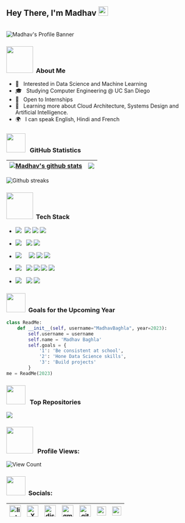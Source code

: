 ## Hey There, I'm Madhav <img src="https://media.giphy.com/media/hvRJCLFzcasrR4ia7z/giphy.gif" width="25px">


<br>

<img align="center" src="https://clre.ucsd.edu/wp-content/uploads/2019/11/resources-header.jpg" alt="Madhav's  Profile Banner">

</br>  


<h3>  <img src="https://raw.githubusercontent.com/alexnaiman/alexnaiman/master/resources/PusheenCompute.gif" width="70px" />  &nbsp;About Me </h3>



- 🤔 &nbsp;  Interested in Data Science and Machine Learning
- 🎓 &nbsp;  Studying Computer Engineering @ UC San Diego
- 💼 &nbsp; Open to Internships
- 🌱 &nbsp; Learning more about Cloud Architecture, Systems Design and Artificial Intelligence.
- 🌍 &nbsp; I can speak English, Hindi and French

<h3><img src="https://media3.giphy.com/media/bmQBu3aSF0DxadphkG/200w.gif?cid=6c09b952n0c3fry15dpl0fc8bchfl03r9e98ldreff5chx6x&ep=v1_gifs_search&rid=200w.gif&ct=g" width="50px"/> &nbsp; GitHub Statistics </h3>

| <a href="https://github.com/MadhavBaghla2004/github-readme-stats"><img align="center" src="https://github-readme-stats.vercel.app/api?username=MadhavBaghla2004&include_all_commits=true&count_private=true&show_icons=true&theme=merko" alt="Madhav's github stats" /></a> | <a href="https://github.com/MadhavBaghla2004/github-readme-stats"><img align="center" src="https://github-readme-stats.vercel.app/api/top-langs/?username=MadhavBaghla2004&layout=compact&theme=dracula&hide_border=true" /></a> |
| ------------- | ------------- |

<div align="left">
<img src="https://github-readme-streak-stats.herokuapp.com/?user=MadhavBaghla&theme=tokyonight&hide_border=true&stroke=0000&background=0D1117&ring=e05397&fire=e05397&currStreakLabel=e05397"
alt="Github streaks">
</div>

<h3>  <img src="https://media2.giphy.com/media/QpVUMRUJGokfqXyfa1/giphy.gif" width="70px" />  &nbsp;Tech Stack </h3>

- <img src="https://img.shields.io/badge/Programming%20Languages :-adff2f?style=flat&logoColor=white">&nbsp;
  <a href="https://www.python.org"><img src="https://img.shields.io/badge/-Python-007ACC?style=flat&logo=python&logoColor=FFFFFF"></a>
  <a href="https://www.java.com/en/"><img src="http://img.shields.io/badge/-Java-F89820?style=flat&logo=openjdk&logoColor=white"></a>
  <a href="https://www.r-project.org/"> <img src="https://img.shields.io/badge/-R-00008b?style=flat&logo=R&logoColor=white"></a>
  
  
- <img src="https://img.shields.io/badge/Database%20:-adff2f?style=flat&logoColor=white"> &nbsp;
  <a href="https://www.mongodb.com"><img src="https://img.shields.io/badge/-MongoDB-4DB33D?style=flat&logo=mongodb&logoColor=FFFFFF"></a>
  <a href="https://www.mysql.com"><img src="https://img.shields.io/badge/-MySQL-66cdaa?style=flat&logo=mysql&logoColor=blue"></a>
  
- <img src="https://img.shields.io/badge/Tools And%20Technologies :-adff2f?style=flat&logoColor=white">  &nbsp; &nbsp;
  <a href="https://git-scm.com"><img src="http://img.shields.io/badge/-Git-F1502F?style=flat&logo=git&logoColor=FFFFFF"></a>
  <a href="https://github.com"><img src="http://img.shields.io/badge/-Github-000000?style=flat&logo=github&logoColor=FFFFFF"></a>
  <a href="https://www.markdownguide.org"><img src="http://img.shields.io/badge/-Markdown-ff0000?style=flat&logo=markdown&logoColor=FFFFFF"></a>

  
- <img src="https://img.shields.io/badge/IDEs %20:-adff2f?style=flat&logoColor=white">  &nbsp;
   <a href="https://code.visualstudio.com"><img src="http://img.shields.io/badge/-Visual%20Studio%20Code-1e90ff?style=flat&logo=visual-studio-code&logoColor=FFFFFF"></a>
   <a href="https://posit.co/products/open-source/rstudio/"><img src="http://img.shields.io/badge/-RStudio-4169e1?style=flat&logo=rstudio&logoColor=FFFFFF"></a>
   <a href="https://www.jetbrains.com/pycharm/"><img src="http://img.shields.io/badge/-PyCharm-ff1493?style=flat&logo=PyCharm&logoColor=FFFFFF"></a>
   <a href="https://www.jetbrains.com/idea/"><img src="http://img.shields.io/badge/-IntelliJ -ff69b4?style=flat&logo=intellij-idea&logoColor=FFFFFF"></a>

- <img src="https://img.shields.io/badge/Data Analysis %20 And Visualisation Tools :-adff2f?style=flat&logoColor=white">  &nbsp;
  <a href="https://powerbi.microsoft.com/en-in/"><img src="https://img.shields.io/badge/Power_BI-9932cc?style=flat&logo=powerbi&logoColor=white"></a>
  <a href="https://www.microsoft.com/en-in/microsoft-365/excel"><img src="https://img.shields.io/badge/Microsoft_Excel-217346?style=flat&logo=microsoft-excel&logoColor=white"></a>

  
<h3> </h3>




<h3> <img src="https://media3.giphy.com/media/3oz8xD8KOjTwxGG1q0/200w.gif?cid=6c09b95209eb0qcvv6pjeh4ip4x1bitp2aph52md3ay2iy7t&ep=v1_gifs_search&rid=200w.gif&ct=g" width="50px" /> &nbsp;Goals for the Upcoming Year </h3>

```python
class ReadMe:
    def __init__(self, username="MadhavBaghla", year=2023):
        self.username = username
        self.name = 'Madhav Baghla'
        self.goals = {
            '1': 'Be consistent at school',
            '2': 'Hone Data Science skills',
            '3': 'Build projects'
        }
me = ReadMe(2023)
```
<h3> <img src="https://cdn.dribbble.com/users/139863/screenshots/2095776/content.gif" width="50px" /> &nbsp; Top Repositories </h3>
<a href="https://github.com/MadhavBaghla2004/MadhavBaghla2004">
  <img align="center" src="https://github-readme-stats.vercel.app/api/pin/?username=MadhavBaghla2004&repo=MadhavBaghla2004&theme=highcontrast" />
</a>  

<h3> <img src="https://www.protocol80.com/hubfs/blog-files/Increasing-Traffic-Counter.gif" width="70px" /> &nbsp; Profile Views:</h3>

 <p align="left"> <img src="https://komarev.com/ghpvc/?username=MadhavBaghla2004&label=Profile%20views&color=ff1493&style=for-the-badge" alt="View Count" /> </p>

<h3> <img src="https://cdn.dribbble.com/users/891352/screenshots/7105199/media/5238cf20f0301e51fea9cad8912b9ea3.gif" width="50px" /> &nbsp;Socials:</h3>

| [<img src="https://i.pinimg.com/originals/de/b4/6f/deb46f02a59e3b3a2aa58fac16290d63.gif" alt="linkedin logo" width="30">](https://www.linkedin.com/in/madhavbaghla) | [<img src="https://vectorseek.com/wp-content/uploads/2023/07/Twitter-X-Logo-Vector-01-2.jpg" alt="X logo" width="30">](https://twitter.com/OnlyMB04) | [<img src="https://cdn.dribbble.com/users/5242374/screenshots/16641455/media/0a74ea6b1d505b316ced8be139175fc3.gif" alt="discord logo" width="30">](https://discord.com/users/735389282184986744)| [<img src="https://cdn.dribbble.com/users/4874/screenshots/3074660/gmaildribbble.gif" alt="gmail logo" width="30">](mailto:madhavbaghla4@gmail.com) | [<img src="https://encrypted-tbn0.gstatic.com/images?q=tbn:ANd9GcS6H3k5o1hr4luxqjzGWsJEKODInCZKG2Q_Fg&usqp=CAU" alt="github logo" width="30">](https://github.com/MadhavBaghla2004) | [<img src="https://raw.githubusercontent.com/rahuldkjain/github-profile-readme-generator/master/src/images/icons/Social/hackerrank.svg" alt="stack logo" width="24">](https://www.hackerrank.com/madhavbaghla2004)| [<img src="https://raw.githubusercontent.com/rahuldkjain/github-profile-readme-generator/master/src/images/icons/Social/kaggle.svg" alt="stack logo" width="24">](https://kaggle.com/madhavbaghla)
|---|---|---|---|---|---|---|




  
  
